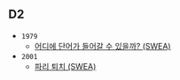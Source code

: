 ## D2
- `1979`
  - [어디에 단어가 들어갈 수 있을까? (SWEA)](https://www.youtube.com/watch?v=UpVD-lL-1Z8)
- `2001`
  - [파리 퇴치 (SWEA)](https://www.youtube.com/watch?v=4pKromHmu5E)
